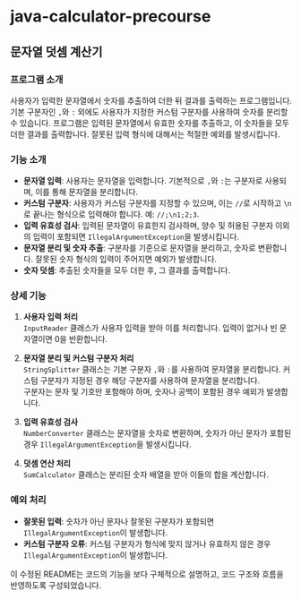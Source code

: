 # java-calculator-precourse

## 문자열 덧셈 계산기

### 프로그램 소개
사용자가 입력한 문자열에서 숫자를 추출하여 더한 뒤 결과를 출력하는 프로그램입니다. 기본 구분자인 `,`와 `:` 외에도 사용자가 지정한 커스텀 구분자를 사용하여 숫자를 분리할 수 있습니다. 프로그램은 입력된 문자열에서 유효한 숫자를 추출하고, 이 숫자들을 모두 더한 결과를 출력합니다. 잘못된 입력 형식에 대해서는 적절한 예외를 발생시킵니다.

### 기능 소개
- **문자열 입력**: 사용자는 문자열을 입력합니다. 기본적으로 `,`와 `:`는 구분자로 사용되며, 이를 통해 문자열을 분리합니다.
- **커스텀 구분자**: 사용자가 커스텀 구분자를 지정할 수 있으며, 이는 `//`로 시작하고 `\n`로 끝나는 형식으로 입력해야 합니다. 예: `//;\n1;2;3`.
- **입력 유효성 검사**: 입력된 문자열이 유효한지 검사하며, 양수 및 허용된 구분자 이외의 입력이 포함되면 `IllegalArgumentException`을 발생시킵니다.
- **문자열 분리 및 숫자 추출**: 구분자를 기준으로 문자열을 분리하고, 숫자로 변환합니다. 잘못된 숫자 형식의 입력이 주어지면 예외가 발생합니다.
- **숫자 덧셈**: 추출된 숫자들을 모두 더한 후, 그 결과를 출력합니다.

### 상세 기능
1. **사용자 입력 처리**  
   `InputReader` 클래스가 사용자 입력을 받아 이를 처리합니다. 입력이 없거나 빈 문자열이면 0을 반환합니다.

2. **문자열 분리 및 커스텀 구분자 처리**  
   `StringSplitter` 클래스는 기본 구분자 `,`와 `:`를 사용하여 문자열을 분리합니다. 커스텀 구분자가 지정된 경우 해당 구분자를 사용하여 문자열을 분리합니다.  
   구분자는 문자 및 기호만 포함해야 하며, 숫자나 공백이 포함된 경우 예외가 발생합니다.

3. **입력 유효성 검사**  
   `NumberConverter` 클래스는 문자열을 숫자로 변환하며, 숫자가 아닌 문자가 포함된 경우 `IllegalArgumentException`을 발생시킵니다.

4. **덧셈 연산 처리**  
   `SumCalculator` 클래스는 분리된 숫자 배열을 받아 이들의 합을 계산합니다.

### 예외 처리
- **잘못된 입력**: 숫자가 아닌 문자나 잘못된 구분자가 포함되면 `IllegalArgumentException`이 발생합니다.
- **커스텀 구분자 오류**: 커스텀 구분자가 형식에 맞지 않거나 유효하지 않은 경우 `IllegalArgumentException`이 발생합니다.

이 수정된 README는 코드의 기능을 보다 구체적으로 설명하고, 코드 구조와 흐름을 반영하도록 구성되었습니다.
